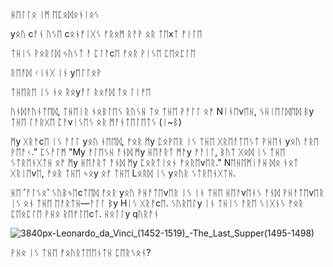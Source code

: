 ᚺᛖᛚᛚᛟ ᛁᛗ ᛖᛈᛟᛞᛟᚾᛁᛟᛊ

yᛟᚢ cᚨᚾ ᚢᛊᛖ cᛟᚾᚠᛁᚷᛊ ᚠᚱᛟᛗ ᚱᚨᚹ ᛟᚱ ᛏᛖxᛏ ᚠᛁᛚᛖ

ᛏᚺᛁᛊ ᚹᛟᚱᛚᛞ ᛃᚢᛊᛏ ᚨ ᛈᛚᚨcᛖ ᚠᛟᚱ ᚹᛁᛊᛖ ᛈᛖᛟᛈᛚᛖ

ᚱᛖᚨᛞ ᚲᛁᚾᚷ ᛁᚾ yᛖᛚᛚᛟᚹ

ᛏᚺᛖᚱᛖ ᛁᛊ ᚾᛟ ᚱᛟyᚨᛚ ᚱᛟᚨᛞ ᛏᛟ ᛚᛁᚠᛖ

ᚢᚾᛞᚨᚢᚾᛏᛖᛞ, ᛏᚺᛖᛁᚱ ᚾᛟᛒᛚᛖᛊ ᚱᚢᛊᚺ ᛏᛟ ᛏᚺᛖ ᚹᚨᛚᛚ ᛟᚠ Nᛁᚾᛖvᛖᚺ, ᛊᚺᛁᛖᛚᛞᛖᛞ ᛒy ᛏᚺᛖ ᛚᚨᚱᚷᛖ ᛈᚨvᛁᛊᛖᛊ ᛟᚱ ᛗᚨᚾᛏᛖᛚᛖᛏᛊ (ᛁ~ᛒ)

ᛗy ᚷᚱᚨcᛖ ᛁᛊ ᚨᛚᛚ yᛟᚢ ᚾᛖᛖᛞ, ᚠᛟᚱ ᛗy ᛈᛟᚹᛖᚱ ᛁᛊ ᛏᚺᛖ ᚷᚱᛖᚨᛏᛖᛊᛏ ᚹᚺᛖᚾ yᛟᚢ ᚨᚱᛖ ᚹᛖᚨᚲ.” ᛈᛊᚨᛚᛗ "My ᚠᛚᛖᛊᚺ ᚨᚾᛞ ᛗy ᚺᛖᚨᚱᛏ ᛗᚨy ᚠᚨᛁᛚ, ᛒᚢᛏ ᚷᛟᛞ ᛁᛊ ᛏᚺᛖ ᛊᛏᚱᛖᚾᚷᛏᚺ ᛟᚠ ᛗy ᚺᛖᚨᚱᛏ ᚨᚾᛞ ᛗy ᛈᛟᚱᛏᛁᛟᚾ ᚠᛟᚱᛖvᛖᚱ." Nᛖᚺᛖᛗᛁᚨᚺ ᛞᛟ ᚾᛟᛏ ᚷᚱᛁᛖvᛖ, ᚠᛟᚱ ᛏᚺᛖ ᛃᛟy ᛟᚠ ᛏᚺᛖ Lᛟᚱᛞ ᛁᛊ yᛟᚢᚱ ᛊᛏᚱᛖᚾᚷᛏᚺ.

ᚺᛖ ˹ᚨᛚᛊᛟ˺ ᛊᚢᛒᛃᛖcᛏᛖᛞ ᚠᛟᚱ yᛟᚢ ᚹᚺᚨᛏᛖvᛖᚱ ᛁᛊ ᛁᚾ ᛏᚺᛖ ᚺᛖᚨvᛖᚾᛊ ᚨᚾᛞ ᚹᚺᚨᛏᛖvᛖᚱ ᛁᛊ ᛟᚾ ᛏᚺᛖ ᛖᚨᚱᛏᚺ—ᚨᛚᛚ ᛒy Hᛁᛊ ᚷᚱᚨcᛖ. ᛊᚢᚱᛖᛚy ᛁᚾ ᛏᚺᛁᛊ ᚨᚱᛖ ᛊᛁᚷᚾᛊ ᚠᛟᚱ ᛈᛖᛟᛈᛚᛖ ᚹᚺᛟ ᚱᛖᚠᛚᛖcᛏ. ᚺᛟᛚᛚy qᚢᚱᚨᚾ

![3840px-Leonardo_da_Vinci_(1452-1519)_-_The_Last_Supper_(1495-1498)](https://github.com/Epodonios/Epodonios/assets/158993328/c300fc5e-6725-4c23-8e9a-13f23232c025)

 ᚹᚺᛟ ᛁᛊ ᛏᚺᛖ ᚠᛟᚢᚱᛏᛖᛖᚾᛏᚺ ᛈᛖᚱᛊᛟᚾ?
